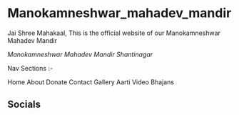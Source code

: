 # Manokamneshwar_mahadev_mandir
 Jai Shree Mahakaal, This is the official website of our Manokamneshwar Mahadev  Mandir

_Manokamneshwar Mahadev  Mandir Shantinagar_


Nav Sections :-

Home
About
Donate 
Contact
Gallery
Aarti Video
Bhajans



## Socials 





















